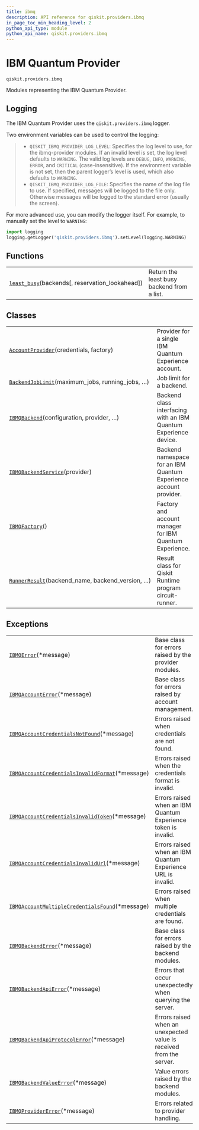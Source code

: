 ```yaml
---
title: ibmq
description: API reference for qiskit.providers.ibmq
in_page_toc_min_heading_level: 2
python_api_type: module
python_api_name: qiskit.providers.ibmq
---
```


<span id="module-qiskit.providers.ibmq" />

<span id="qiskit-providers-ibmq" />

# IBM Quantum Provider

<span id="module-qiskit.providers.ibmq" />

`qiskit.providers.ibmq`

Modules representing the IBM Quantum Provider.

## Logging

The IBM Quantum Provider uses the `qiskit.providers.ibmq` logger.

Two environment variables can be used to control the logging:

> *   `QISKIT_IBMQ_PROVIDER_LOG_LEVEL`: Specifies the log level to use, for the ibmq-provider modules. If an invalid level is set, the log level defaults to `WARNING`. The valid log levels are `DEBUG`, `INFO`, `WARNING`, `ERROR`, and `CRITICAL` (case-insensitive). If the environment variable is not set, then the parent logger’s level is used, which also defaults to `WARNING`.
> *   `QISKIT_IBMQ_PROVIDER_LOG_FILE`: Specifies the name of the log file to use. If specified, messages will be logged to the file only. Otherwise messages will be logged to the standard error (usually the screen).

For more advanced use, you can modify the logger itself. For example, to manually set the level to `WARNING`:

```python
import logging
logging.getLogger('qiskit.providers.ibmq').setLevel(logging.WARNING)
```

## Functions

|                                                                                                                          |                                            |
| ------------------------------------------------------------------------------------------------------------------------ | ------------------------------------------ |
| [`least_busy`](qiskit.providers.ibmq.least_busy "qiskit.providers.ibmq.least_busy")(backends\[, reservation\_lookahead]) | Return the least busy backend from a list. |

## Classes

|                                                                                                                                     |                                                                   |
| ----------------------------------------------------------------------------------------------------------------------------------- | ----------------------------------------------------------------- |
| [`AccountProvider`](qiskit.providers.ibmq.AccountProvider "qiskit.providers.ibmq.AccountProvider")(credentials, factory)            | Provider for a single IBM Quantum Experience account.             |
| [`BackendJobLimit`](qiskit.providers.ibmq.BackendJobLimit "qiskit.providers.ibmq.BackendJobLimit")(maximum\_jobs, running\_jobs, …) | Job limit for a backend.                                          |
| [`IBMQBackend`](qiskit.providers.ibmq.IBMQBackend "qiskit.providers.ibmq.IBMQBackend")(configuration, provider, …)                  | Backend class interfacing with an IBM Quantum Experience device.  |
| [`IBMQBackendService`](qiskit.providers.ibmq.IBMQBackendService "qiskit.providers.ibmq.IBMQBackendService")(provider)               | Backend namespace for an IBM Quantum Experience account provider. |
| [`IBMQFactory`](qiskit.providers.ibmq.IBMQFactory "qiskit.providers.ibmq.IBMQFactory")()                                            | Factory and account manager for IBM Quantum Experience.           |
| [`RunnerResult`](qiskit.providers.ibmq.RunnerResult "qiskit.providers.ibmq.RunnerResult")(backend\_name, backend\_version, …)       | Result class for Qiskit Runtime program circuit-runner.           |

## Exceptions

|                                                                                                                                                                           |                                                                     |
| ------------------------------------------------------------------------------------------------------------------------------------------------------------------------- | ------------------------------------------------------------------- |
| [`IBMQError`](qiskit.providers.ibmq.IBMQError "qiskit.providers.ibmq.IBMQError")(\*message)                                                                               | Base class for errors raised by the provider modules.               |
| [`IBMQAccountError`](qiskit.providers.ibmq.IBMQAccountError "qiskit.providers.ibmq.IBMQAccountError")(\*message)                                                          | Base class for errors raised by account management.                 |
| [`IBMQAccountCredentialsNotFound`](qiskit.providers.ibmq.IBMQAccountCredentialsNotFound "qiskit.providers.ibmq.IBMQAccountCredentialsNotFound")(\*message)                | Errors raised when credentials are not found.                       |
| [`IBMQAccountCredentialsInvalidFormat`](qiskit.providers.ibmq.IBMQAccountCredentialsInvalidFormat "qiskit.providers.ibmq.IBMQAccountCredentialsInvalidFormat")(\*message) | Errors raised when the credentials format is invalid.               |
| [`IBMQAccountCredentialsInvalidToken`](qiskit.providers.ibmq.IBMQAccountCredentialsInvalidToken "qiskit.providers.ibmq.IBMQAccountCredentialsInvalidToken")(\*message)    | Errors raised when an IBM Quantum Experience token is invalid.      |
| [`IBMQAccountCredentialsInvalidUrl`](qiskit.providers.ibmq.IBMQAccountCredentialsInvalidUrl "qiskit.providers.ibmq.IBMQAccountCredentialsInvalidUrl")(\*message)          | Errors raised when an IBM Quantum Experience URL is invalid.        |
| [`IBMQAccountMultipleCredentialsFound`](qiskit.providers.ibmq.IBMQAccountMultipleCredentialsFound "qiskit.providers.ibmq.IBMQAccountMultipleCredentialsFound")(\*message) | Errors raised when multiple credentials are found.                  |
| [`IBMQBackendError`](qiskit.providers.ibmq.IBMQBackendError "qiskit.providers.ibmq.IBMQBackendError")(\*message)                                                          | Base class for errors raised by the backend modules.                |
| [`IBMQBackendApiError`](qiskit.providers.ibmq.IBMQBackendApiError "qiskit.providers.ibmq.IBMQBackendApiError")(\*message)                                                 | Errors that occur unexpectedly when querying the server.            |
| [`IBMQBackendApiProtocolError`](qiskit.providers.ibmq.IBMQBackendApiProtocolError "qiskit.providers.ibmq.IBMQBackendApiProtocolError")(\*message)                         | Errors raised when an unexpected value is received from the server. |
| [`IBMQBackendValueError`](qiskit.providers.ibmq.IBMQBackendValueError "qiskit.providers.ibmq.IBMQBackendValueError")(\*message)                                           | Value errors raised by the backend modules.                         |
| [`IBMQProviderError`](qiskit.providers.ibmq.IBMQProviderError "qiskit.providers.ibmq.IBMQProviderError")(\*message)                                                       | Errors related to provider handling.                                |

